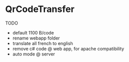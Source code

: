 # QrCodeTransfer

TODO
 - default 1100 B/code
 - rename webapp folder
 - translate all french to english
 - remove c# code @ web app, for apache compatibility
 - auto mode @ server
 
